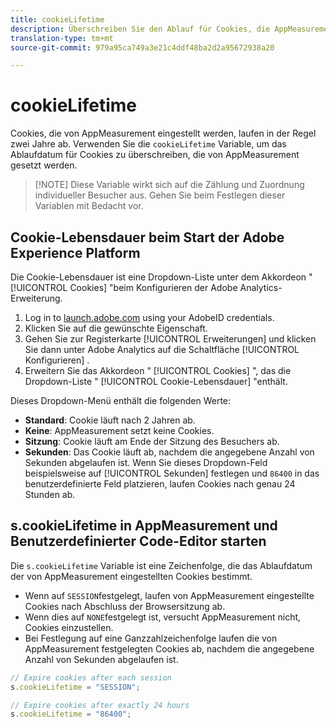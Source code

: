 ```yaml
---
title: cookieLifetime
description: Überschreiben Sie den Ablauf für Cookies, die AppMeasurement erstellt.
translation-type: tm+mt
source-git-commit: 979a95ca749a3e21c4ddf48ba2d2a95672938a20

---
```



# cookieLifetime

Cookies, die von AppMeasurement eingestellt werden, laufen in der Regel zwei Jahre ab. Verwenden Sie die `cookieLifetime` Variable, um das Ablaufdatum für Cookies zu überschreiben, die von AppMeasurement gesetzt werden.

> [!NOTE] Diese Variable wirkt sich auf die Zählung und Zuordnung individueller Besucher aus. Gehen Sie beim Festlegen dieser Variablen mit Bedacht vor.

## Cookie-Lebensdauer beim Start der Adobe Experience Platform

Die Cookie-Lebensdauer ist eine Dropdown-Liste unter dem Akkordeon &quot; [!UICONTROL Cookies] &quot;beim Konfigurieren der Adobe Analytics-Erweiterung.

1. Log in to [launch.adobe.com](https://launch.adobe.com) using your AdobeID credentials.
2. Klicken Sie auf die gewünschte Eigenschaft.
3. Gehen Sie zur Registerkarte [!UICONTROL Erweiterungen] und klicken Sie dann unter Adobe Analytics auf die Schaltfläche [!UICONTROL Konfigurieren] .
4. Erweitern Sie das Akkordeon &quot; [!UICONTROL Cookies] &quot;, das die Dropdown-Liste &quot; [!UICONTROL Cookie-Lebensdauer] &quot;enthält.

Dieses Dropdown-Menü enthält die folgenden Werte:

* **Standard**: Cookie läuft nach 2 Jahren ab.
* **Keine**: AppMeasurement setzt keine Cookies.
* **Sitzung**: Cookie läuft am Ende der Sitzung des Besuchers ab.
* **Sekunden**: Das Cookie läuft ab, nachdem die angegebene Anzahl von Sekunden abgelaufen ist. Wenn Sie dieses Dropdown-Feld beispielsweise auf [!UICONTROL Sekunden] festlegen und `86400` in das benutzerdefinierte Feld platzieren, laufen Cookies nach genau 24 Stunden ab.

## s.cookieLifetime in AppMeasurement und Benutzerdefinierter Code-Editor starten

Die `s.cookieLifetime` Variable ist eine Zeichenfolge, die das Ablaufdatum der von AppMeasurement eingestellten Cookies bestimmt.

* Wenn auf `SESSION`festgelegt, laufen von AppMeasurement eingestellte Cookies nach Abschluss der Browsersitzung ab.
* Wenn dies auf `NONE`festgelegt ist, versucht AppMeasurement nicht, Cookies einzustellen.
* Bei Festlegung auf eine Ganzzahlzeichenfolge laufen die von AppMeasurement festgelegten Cookies ab, nachdem die angegebene Anzahl von Sekunden abgelaufen ist.

```js
// Expire cookies after each session
s.cookieLifetime = "SESSION";

// Expire cookies after exactly 24 hours
s.cookieLifetime = "86400";

